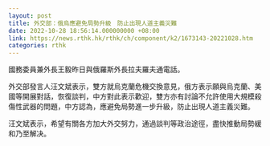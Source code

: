 ```yaml
---
layout: post
title: 外交部：俄烏應避免局勢升級　防止出現人道主義災難
date: 2022-10-28 18:56:14.000000000 +08:00
link: https://news.rthk.hk/rthk/ch/component/k2/1673143-20221028.htm
categories: rthk
---
```


國務委員兼外長王毅昨日與俄羅斯外長拉夫羅夫通電話。

外交部發言人汪文斌表示，雙方就烏克蘭危機交換意見，俄方表示願與烏克蘭、美國等開展對話，恢復談判，中方對此表示歡迎，雙方亦有討論不允許使用大規模殺傷性武器的問題，中方認為，應避免局勢進一步升級，防止出現人道主義災難。

汪文斌表示，希望有關各方加大外交努力，通過談判等政治途徑，盡快推動局勢緩和乃至解决。
